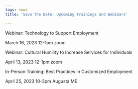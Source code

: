 ```yaml
---
tags: news
title: 'Save the Date: Upcoming Trainings and Webinars'

---
```

Webinar: Technology to Support Employment

March 16, 2023 12-1pm zoom

Webinar: Cultural Humility to Increase Services for Individuals

April 13, 2023 12-1pm zoom

In-Person Training: Best Practices in Customized Employment

April 25, 2023 10-3pm Augusta ME